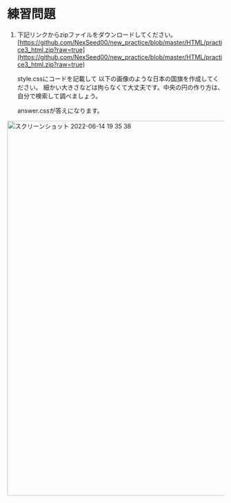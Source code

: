 # 練習問題
1. 下記リンクからzipファイルをダウンロードしてください。[https://github.com/NexSeed00/new_practice/blob/master/HTML/practice3_html.zip?raw=true](https://github.com/NexSeed00/new_practice/blob/master/HTML/practice3_html.zip?raw=true)

    style.cssにコードを記載して
    以下の画像のような日本の国旗を作成してください。 細かい大きさなどは拘らなくて大丈夫です。中央の円の作り方は、自分で検索して調べましょう。
    
    answer.cssが答えになります。


<img width="868" alt="スクリーンショット 2022-06-14 19 35 38" src="https://user-images.githubusercontent.com/75789463/173568202-eb99c732-67e2-4614-8e1e-41d4e1526fa9.png">
